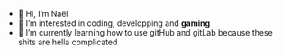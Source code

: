 - 👋 Hi, I’m Naël
- 👀 I’m interested in coding, developping and **gaming**
- 🌱 I’m currently learning how to use gitHub and gitLab because these shits are hella complicated

<!---
Plague2002/Plague2002 is a ✨ special ✨ repository because its `README.md` (this file) appears on your GitHub profile.
You can click the Preview link to take a look at your changes.
--->
